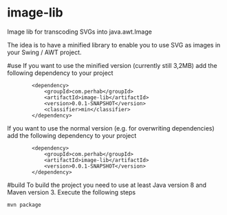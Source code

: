 # image-lib
Image lib for transcoding SVGs into java.awt.Image

The idea is to have a minified library to enable you to use SVG as images in your Swing / AWT project.

#use
If you want to use the minified version (currently still 3,2MB) add the following dependency to your project
```
		<dependency>
			<groupId>com.perhab</groupId>
			<artifactId>image-lib</artifactId>
			<version>0.0.1-SNAPSHOT</version>
			<classifier>min</classifier>
		</dependency>
```

If you want to use the normal version (e.g. for overwriting dependencies) add the following dependency to your project
```
		<dependency>
			<groupId>com.perhab</groupId>
			<artifactId>image-lib</artifactId>
			<version>0.0.1-SNAPSHOT</version>
		</dependency>
```

#build
To build the project you need to use at least Java version 8 and Maven version 3.
Execute the following steps
```
mvn package
```
